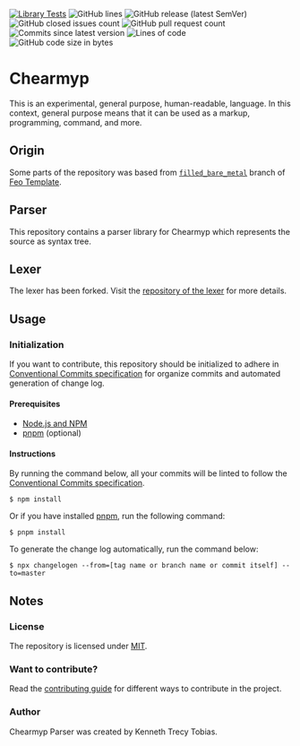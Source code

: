[![Library Tests](https://img.shields.io/github/actions/workflow/status/KennethTrecy/chearmyp_parser/library.yml?style=for-the-badge)](https://github.com/KennethTrecy/chearmyp_parser/actions/workflows/library.yml)
![GitHub lines](https://img.shields.io/github/license/KennethTrecy/chearmyp_parser?style=for-the-badge)
![GitHub release (latest SemVer)](https://img.shields.io/github/v/release/KennethTrecy/chearmyp_parser?style=for-the-badge&display_name=tag&sort=semver)
![GitHub closed issues count](https://img.shields.io/github/issues-closed/KennethTrecy/chearmyp_parser?style=for-the-badge)
![GitHub pull request count](https://img.shields.io/github/issues-pr-closed/KennethTrecy/chearmyp_parser?style=for-the-badge)
![Commits since latest version](https://img.shields.io/github/commits-since/KennethTrecy/chearmyp_parser/latest?style=for-the-badge)
![Lines of code](https://img.shields.io/tokei/lines/github/KennethTrecy/chearmyp_parser?style=for-the-badge)
![GitHub code size in bytes](https://img.shields.io/github/repo-size/KennethTrecy/chearmyp_parser?style=for-the-badge)

# Chearmyp
This is an experimental, general purpose, human-readable, language. In this context, general purpose
means that it can be used as a markup, programming, command, and more.

## Origin
Some parts of the repository was based from [`filled_bare_metal`] branch of [Feo Template].

## Parser
This repository contains a parser library for Chearmyp which represents the source as syntax tree.

## Lexer
The lexer has been forked. Visit the [repository of the lexer] for more details.

## Usage

### Initialization
If you want to contribute, this repository should be initialized to adhere in [Conventional Commits specification] for organize
commits and automated generation of change log.

#### Prerequisites
- [Node.js and NPM]
- [pnpm] (optional)

#### Instructions
By running the command below, all your commits will be linted to follow the [Conventional Commits
specification].
```
$ npm install
```

Or if you have installed [pnpm], run the following command:
```
$ pnpm install
```

To generate the change log automatically, run the command below:
```
$ npx changelogen --from=[tag name or branch name or commit itself] --to=master
```

## Notes

### License
The repository is licensed under [MIT].

### Want to contribute?
Read the [contributing guide] for different ways to contribute in the project.

### Author
Chearmyp Parser was created by Kenneth Trecy Tobias.

[`filled_bare_metal`]: https://github.com/KennethTrecy/feo_template/tree/filled_bare_metal
[Feo Template]: https://github.com/KennethTrecy/feo_template
[repository of the lexer]: https://github.com/KennethTrecy/chearmyp_lexer
[MIT]: https://github.com/KennethTrecy/chearmyp_parser/blob/master/LICENSE
[Node.js and NPM]: https://nodejs.org/en/
[pnpm]: https://pnpm.io/installation
[Conventional Commits specification]: https://www.conventionalcommits.org/en/v1.0.0/
[contributing guide]: ./CONTRIBUTING.md
